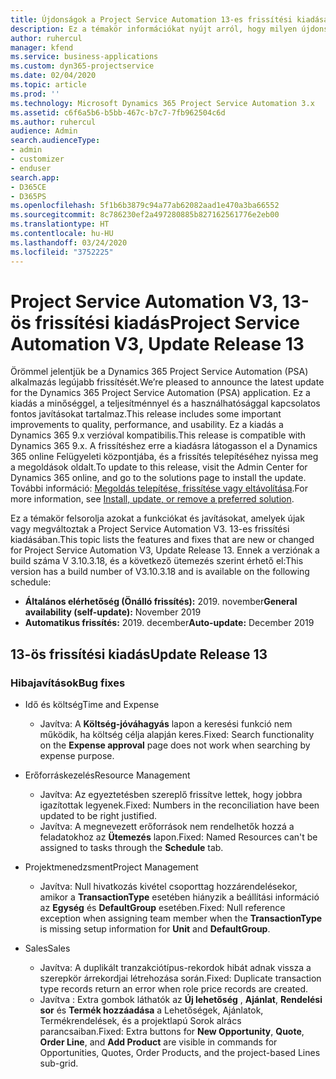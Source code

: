```yaml
---
title: Újdonságok a Project Service Automation 13-es frissítési kiadásának V3 változatában
description: Ez a témakör információkat nyújt arról, hogy milyen újdonságok és változások vannak a Project Service Automation 13-ös frissítési kiadásának V3 verziójában.
author: ruhercul
manager: kfend
ms.service: business-applications
ms.custom: dyn365-projectservice
ms.date: 02/04/2020
ms.topic: article
ms.prod: ''
ms.technology: Microsoft Dynamics 365 Project Service Automation 3.x
ms.assetid: c6f6a5b6-b5bb-467c-b7c7-7fb962504c6d
ms.author: ruhercul
audience: Admin
search.audienceType:
- admin
- customizer
- enduser
search.app:
- D365CE
- D365PS
ms.openlocfilehash: 5f1b6b3879c94a77ab62082aad1e470a3ba66552
ms.sourcegitcommit: 8c786230ef2a497280885b827162561776e2eb00
ms.translationtype: HT
ms.contentlocale: hu-HU
ms.lasthandoff: 03/24/2020
ms.locfileid: "3752225"
---
```

# <a name="project-service-automation-v3-update-release-13"></a><span data-ttu-id="971db-103">Project Service Automation V3, 13-ös frissítési kiadás</span><span class="sxs-lookup"><span data-stu-id="971db-103">Project Service Automation V3, Update Release 13</span></span>
<span data-ttu-id="971db-104">Örömmel jelentjük be a Dynamics 365 Project Service Automation (PSA) alkalmazás legújabb frissítését.</span><span class="sxs-lookup"><span data-stu-id="971db-104">We’re pleased to announce the latest update for the Dynamics 365 Project Service Automation (PSA) application.</span></span> <span data-ttu-id="971db-105">Ez a kiadás a minőséggel, a teljesítménnyel és a használhatósággal kapcsolatos fontos javításokat tartalmaz.</span><span class="sxs-lookup"><span data-stu-id="971db-105">This release includes some important improvements to quality, performance, and usability.</span></span> <span data-ttu-id="971db-106">Ez a kiadás a Dynamics 365 9.x verzióval kompatibilis.</span><span class="sxs-lookup"><span data-stu-id="971db-106">This release is compatible with Dynamics 365 9.x.</span></span> <span data-ttu-id="971db-107">A frissítéshez erre a kiadásra látogasson el a Dynamics 365 online Felügyeleti központjába, és a frissítés telepítéséhez nyissa meg a megoldások oldalt.</span><span class="sxs-lookup"><span data-stu-id="971db-107">To update to this release, visit the Admin Center for Dynamics 365 online, and go to the solutions page to install the update.</span></span> <span data-ttu-id="971db-108">További információ: [Megoldás telepítése, frissítése vagy eltávolítása](https://docs.microsoft.com/power-platform/admin/install-remove-preferred-solution).</span><span class="sxs-lookup"><span data-stu-id="971db-108">For more information, see [Install, update, or remove a preferred solution](https://docs.microsoft.com/power-platform/admin/install-remove-preferred-solution).</span></span>

<span data-ttu-id="971db-109">Ez a témakör felsorolja azokat a funkciókat és javításokat, amelyek újak vagy megváltoztak a Project Service Automation V3. 13-es frissítési kiadásában.</span><span class="sxs-lookup"><span data-stu-id="971db-109">This topic lists the features and fixes that are new or changed for Project Service Automation V3, Update Release 13.</span></span> <span data-ttu-id="971db-110">Ennek a verziónak a build száma V 3.10.3.18, és a következő ütemezés szerint érhető el:</span><span class="sxs-lookup"><span data-stu-id="971db-110">This version has a build number of V3.10.3.18 and is available on the following schedule:</span></span>

- <span data-ttu-id="971db-111">**Általános elérhetőség (Önálló frissítés):** 2019. november</span><span class="sxs-lookup"><span data-stu-id="971db-111">**General availability (self-update):** November 2019</span></span>
- <span data-ttu-id="971db-112">**Automatikus frissítés:** 2019. december</span><span class="sxs-lookup"><span data-stu-id="971db-112">**Auto-update:** December 2019</span></span>


## <a name="update-release-13"></a><span data-ttu-id="971db-113">13-ös frissítési kiadás</span><span class="sxs-lookup"><span data-stu-id="971db-113">Update Release 13</span></span> 

### <a name="bug-fixes"></a><span data-ttu-id="971db-114">Hibajavítások</span><span class="sxs-lookup"><span data-stu-id="971db-114">Bug fixes</span></span>

- <span data-ttu-id="971db-115">Idő és költség</span><span class="sxs-lookup"><span data-stu-id="971db-115">Time and Expense</span></span>

     - <span data-ttu-id="971db-116">Javítva: A **Költség-jóváhagyás** lapon a keresési funkció nem működik, ha költség célja alapján keres.</span><span class="sxs-lookup"><span data-stu-id="971db-116">Fixed: Search functionality on the **Expense approval** page does not work when searching by expense purpose.</span></span>

- <span data-ttu-id="971db-117">Erőforráskezelés</span><span class="sxs-lookup"><span data-stu-id="971db-117">Resource Management</span></span>

     - <span data-ttu-id="971db-118">Javítva: Az egyeztetésben szereplő frissítve lettek, hogy jobbra igazítottak legyenek.</span><span class="sxs-lookup"><span data-stu-id="971db-118">Fixed: Numbers in the reconciliation have been updated to be right justified.</span></span>
     - <span data-ttu-id="971db-119">Javítva: A megnevezett erőforrások nem rendelhetők hozzá a feladatokhoz az **Ütemezés** lapon.</span><span class="sxs-lookup"><span data-stu-id="971db-119">Fixed: Named Resources can't be assigned to tasks through the **Schedule** tab.</span></span>

- <span data-ttu-id="971db-120">Projektmenedzsment</span><span class="sxs-lookup"><span data-stu-id="971db-120">Project Management</span></span>

     - <span data-ttu-id="971db-121">Javítva: Null hivatkozás kivétel csoporttag hozzárendelésekor, amikor a **TransactionType** esetében hiányzik a beállítási információ az **Egység** és **DefaultGroup** esetében.</span><span class="sxs-lookup"><span data-stu-id="971db-121">Fixed: Null reference exception when assigning team member when the **TransactionType** is missing setup information for **Unit** and **DefaultGroup**.</span></span>

- <span data-ttu-id="971db-122">Sales</span><span class="sxs-lookup"><span data-stu-id="971db-122">Sales</span></span>

     - <span data-ttu-id="971db-123">Javítva: A duplikált tranzakciótípus-rekordok hibát adnak vissza a szerepkör árrekordjai létrehozása során.</span><span class="sxs-lookup"><span data-stu-id="971db-123">Fixed: Duplicate transaction type records return an error when role price records are created.</span></span>
     - <span data-ttu-id="971db-124">Javítva : Extra gombok láthatók az **Új lehetőség** , **Ajánlat**, **Rendelési sor** és **Termék hozzáadása** a Lehetőségek, Ajánlatok, Termékrendelések, és a projektlapú Sorok alrács parancsaiban.</span><span class="sxs-lookup"><span data-stu-id="971db-124">Fixed: Extra buttons for **New Opportunity**, **Quote**, **Order Line**, and **Add Product** are visible in commands for Opportunities, Quotes, Order Products, and the project-based Lines sub-grid.</span></span>


